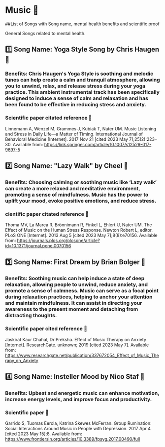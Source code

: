 # Music 🎵

##List of Songs with Song name, mental health benefits and scientific proof

General Songs related to mental health.

## 1️⃣ Song Name: Yoga Style Song by Chris Haugen 🎤

### Benefits: Chris Haugen's Yoga Style is soothing and melodic tunes can help create a calm and tranquil atmosphere, allowing you to unwind, relax, and release stress during your yoga practice. This ambient instrumental track has been specifically designed to induce a sense of calm and relaxation and has been found to be effective in reducing stress and anxiety. 

### Scientific paper citated reference 📑
Linnemann A, Wenzel M, Grammes J, Kubiak T, Nater UM. Music Listening and Stress in Daily Life—a Matter of Timing. International Journal of Behavioral Medicine [Internet]. 2017 Nov 21 [cited 2023 May 7];25(2):223–30. Available from: https://link.springer.com/article/10.1007/s12529-017-9697-5

## 2️⃣ Song Name: "Lazy Walk" by Cheel 🎤

### Benefits: Choosing calming or soothing music like ‘Lazy walk’ can create a more relaxed and meditative environment, promoting a sense of mindfulness. Music has the power to uplift your mood, evoke positive emotions, and reduce stress.

### cientific paper citated reference 📑
Thoma MV, La Marca R, Brönnimann R, Finkel L, Ehlert U, Nater UM. The Effect of Music on the Human Stress Response. Newton Robert L, editor. PLoS ONE [Internet]. 2013 Aug 5 [cited 2023 May 7];8(8):e70156. Available from: https://journals.plos.org/plosone/article?id=10.1371/journal.pone.0070156

## 3️⃣ Song Name: First Dream by Brian Bolger 🎤

### Benefits: Soothing music can help induce a state of deep relaxation, allowing people to unwind, reduce anxiety, and promote a sense of calmness. Music can serve as a focal point during relaxation practices, helping to anchor your attention and maintain mindfulness. It can assist in directing your awareness to the present moment and detaching from distracting thoughts.

### Scientific paper cited reference 📑

Jaskirat Kaur Chahal, Dr Preksha. Effect of Music Therapy on Anxiety [Internet]. ResearchGate. unknown; 2019 [cited 2023 May 7]. Available from: https://www.researchgate.net/publication/337672054_Effect_of_Music_Therapy_on_Anxiety




## 4️⃣ Song Name: Insteller Mood by Nico Staf 🎤

### Benefits: Upbeat and energetic music can enhance motivation, increase energy levels, and improve focus and productivity.

### Scientific paper 📑
Garrido S, Tuomas Eerola, Katrina Skewes McFerran. Group Rumination: Social Interactions Around Music in People with Depression. 2017 Apr 4 [cited 2023 May 15];8. Available from: https://www.frontiersin.org/articles/10.3389/fpsyg.2017.00490/full

